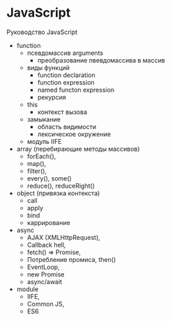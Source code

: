 # JavaScript
Руководство JavaScript

- function
  - псевдомассив arguments
    - преобразование пвевдомассива в массив
  - виды функций
    - function declaration
    - function expression
    - named functon expression
    - рекурсия
  - this
    - контекст вызова
  - замыкание
    - область видимости
    - лексическое окружение
  - модуль IIFE
- array (перебирающие методы массивов)
  - forEach(),
  - map(),
  - filter(),
  - every(), some()
  - reduce(), reduceRight()
- object (привязка контекста)
  - call
  - apply
  - bind
  - каррирование
- async
  - AJAX (XMLHttpRequest),
  - Callback hell,
  - fetch() => Promise,
  - Потребление промиса, then()
  - EventLoop,
  - new Promise
  - async/await
- module
  - IIFE,
  - Common JS,
  - ES6
